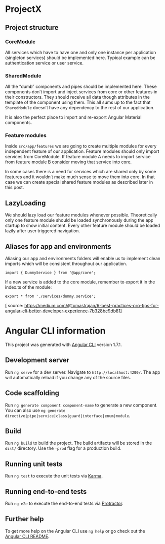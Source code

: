 # ProjectX

## Project structure

### CoreModule

All services which have to have one and only one instance per application (singleton services) should be implemented here. Typical example can be authentication service or user service.

### SharedModule

All the “dumb” components and pipes should be implemented here. These components don’t import and inject services from core or other features in their constructors. They should receive all data though attributes in the template of the component using them. This all sums up to the fact that `SharedModule` doesn’t have any dependency to the rest of our application.

It is also the perfect place to import and re-export Angular Material components.

### Feature modules

Inside `src/app/features` we are going to create multiple modules for every independent feature of our application. Feature modules should only import services from CoreModule. If feature module A needs to import service from feature module B consider moving that service into core.

In some cases there is a need for services which are shared only by some features and it wouldn’t make much sense to move them into core. In that case we can create special shared feature modules as described later in this post.

## LazyLoading

We should lazy load our feature modules whenever possible. Theoretically only one feature module should be loaded synchronously during the app startup to show initial content. Every other feature module should be loaded lazily after user triggered navigation.

## Aliases for app and environments

Aliasing our app and environments folders will enable us to implement clean imports which will be consistent throughout our application.

    import { DummyService } from '@app/core';

If a new service is added to the core module, remember to export it in the index.ts of the module:

    export * from './services/dummy.service';

[ source: https://medium.com/@tomastrajan/6-best-practices-pro-tips-for-angular-cli-better-developer-experience-7b328bc9db81]


# Angular CLI information

This project was generated with [Angular CLI](https://github.com/angular/angular-cli) version 1.7.1.

## Development server

Run `ng serve` for a dev server. Navigate to `http://localhost:4200/`. The app will automatically reload if you change any of the source files.

## Code scaffolding

Run `ng generate component component-name` to generate a new component. You can also use `ng generate directive|pipe|service|class|guard|interface|enum|module`.

## Build

Run `ng build` to build the project. The build artifacts will be stored in the `dist/` directory. Use the `-prod` flag for a production build.

## Running unit tests

Run `ng test` to execute the unit tests via [Karma](https://karma-runner.github.io).

## Running end-to-end tests

Run `ng e2e` to execute the end-to-end tests via [Protractor](http://www.protractortest.org/).

## Further help

To get more help on the Angular CLI use `ng help` or go check out the [Angular CLI README](https://github.com/angular/angular-cli/blob/master/README.md).

